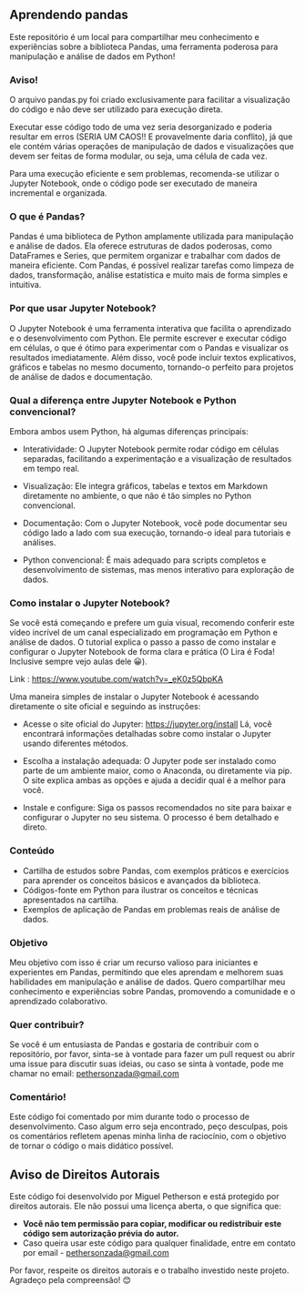 ## Aprendendo pandas

Este repositório é um local para compartilhar meu conhecimento e experiências sobre a biblioteca Pandas, uma ferramenta poderosa para manipulação e análise de dados em Python!

### Aviso!

O arquivo pandas.py foi criado exclusivamente para facilitar a visualização do código e não deve ser utilizado para execução direta. 

Executar esse código todo de uma vez seria desorganizado e poderia resultar em erros (SERIA UM CAOS!! E provavelmente daria conflito), já que ele contém várias operações de manipulação de dados e visualizações que devem ser feitas de forma modular, ou seja, uma célula de cada vez. 

Para uma execução eficiente e sem problemas, recomenda-se utilizar o Jupyter Notebook, onde o código pode ser executado de maneira incremental e organizada.

### O que é Pandas?

Pandas é uma biblioteca de Python amplamente utilizada para manipulação e análise de dados. Ela oferece estruturas de dados poderosas, como DataFrames e Series, que permitem organizar e trabalhar com dados de maneira eficiente. Com Pandas, é possível realizar tarefas como limpeza de dados, transformação, análise estatística e muito mais de forma simples e intuitiva.

### Por que usar Jupyter Notebook?

O Jupyter Notebook é uma ferramenta interativa que facilita o aprendizado e o desenvolvimento com Python. Ele permite escrever e executar código em células, o que é ótimo para experimentar com o Pandas e visualizar os resultados imediatamente. Além disso, você pode incluir textos explicativos, gráficos e tabelas no mesmo documento, tornando-o perfeito para projetos de análise de dados e documentação.

### Qual a diferença entre Jupyter Notebook e Python convencional?

Embora ambos usem Python, há algumas diferenças principais:

  - Interatividade: O Jupyter Notebook permite rodar código em células separadas, facilitando a experimentação e a visualização de resultados em tempo real.
    
  - Visualização: Ele integra gráficos, tabelas e textos em Markdown diretamente no ambiente, o que não é tão simples no Python convencional.
    
  - Documentação: Com o Jupyter Notebook, você pode documentar seu código lado a lado com sua execução, tornando-o ideal para tutoriais e análises.
    
  - Python convencional: É mais adequado para scripts completos e desenvolvimento de sistemas, mas menos interativo para exploração de dados.

### Como instalar o Jupyter Notebook?

Se você está começando e prefere um guia visual, recomendo conferir este vídeo incrível de um canal especializado em programação em Python e análise de dados. O tutorial explica o passo a passo de como instalar e configurar o Jupyter Notebook de forma clara e prática (O Lira é Foda! Inclusive sempre vejo aulas dele 😀).

Link : https://www.youtube.com/watch?v=_eK0z5QbpKA

Uma maneira simples de instalar o Jupyter Notebook é acessando diretamente o site oficial e seguindo as instruções:

  - Acesse o site oficial do Jupyter: https://jupyter.org/install
    Lá, você encontrará informações detalhadas sobre como instalar o Jupyter usando diferentes métodos.

   - Escolha a instalação adequada:
    O Jupyter pode ser instalado como parte de um ambiente maior, como o Anaconda, ou diretamente via pip. O site explica ambas as opções e ajuda a decidir qual é a melhor para você.

   - Instale e configure:
    Siga os passos recomendados no site para baixar e configurar o Jupyter no seu sistema. O processo é bem detalhado e direto.

### Conteúdo

- Cartilha de estudos sobre Pandas, com exemplos práticos e exercícios para aprender os conceitos básicos e avançados da biblioteca.
- Códigos-fonte em Python para ilustrar os conceitos e técnicas apresentados na cartilha.
- Exemplos de aplicação de Pandas em problemas reais de análise de dados.

### Objetivo

Meu objetivo com isso é criar um recurso valioso para iniciantes e experientes em Pandas, permitindo que eles aprendam e melhorem suas habilidades em manipulação e análise de dados. Quero compartilhar meu conhecimento e experiências sobre Pandas, promovendo a comunidade e o aprendizado colaborativo.

### Quer contribuir?

Se você é um entusiasta de Pandas e gostaria de contribuir com o repositório, por favor, sinta-se à vontade para fazer um pull request ou abrir uma issue para discutir suas ideias, ou caso se sinta à vontade, pode me chamar no email: pethersonzada@gmail.com

### Comentário!

Este código foi comentado por mim durante todo o processo de desenvolvimento. Caso algum erro seja encontrado, peço desculpas, pois os comentários refletem apenas minha linha de raciocínio, com o objetivo de tornar o código o mais didático possível.

## Aviso de Direitos Autorais

Este código foi desenvolvido por Miguel Petherson e está protegido por direitos autorais. Ele não possui uma licença aberta, o que significa que:  

- **Você não tem permissão para copiar, modificar ou redistribuir este código sem autorização prévia do autor.**
- Caso queira usar este código para qualquer finalidade, entre em contato por email - pethersonzada@gmail.com  

Por favor, respeite os direitos autorais e o trabalho investido neste projeto.  
Agradeço pela compreensão! 😊
